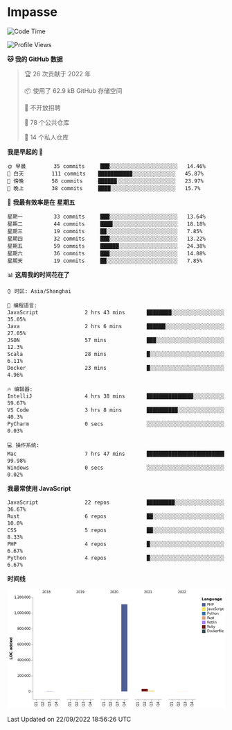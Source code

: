 # Impasse

<!--START_SECTION:waka-->
![Code Time](http://img.shields.io/badge/Code%20Time-1%2C549%20hrs%2057%20mins-blue)

![Profile Views](http://img.shields.io/badge/%E4%B8%AA%E4%BA%BA%E8%B5%84%E6%96%99%E8%A7%82%E7%9C%8B%E6%AC%A1%E6%95%B0-0-blue)

**🐱 我的 GitHub 数据** 

> 🏆 26 次贡献于 2022 年
 > 
> 📦  使用了 62.9 kB GitHub 存储空间 
 > 
> 🚫 不开放招聘
 > 
> 📜 78 个公共仓库 
 > 
> 🔑 14 个私人仓库  
 > 
**我是早起的 🐤** 

```text
🌞 早晨         35 commits     ███░░░░░░░░░░░░░░░░░░░░░░   14.46% 
🌆 白天         111 commits    ███████████░░░░░░░░░░░░░░   45.87% 
🌃 傍晚         58 commits     ██████░░░░░░░░░░░░░░░░░░░   23.97% 
🌙 晚上         38 commits     ████░░░░░░░░░░░░░░░░░░░░░   15.7%

```
📅 **我最有效率是在 星期五** 

```text
星期一          33 commits     ███░░░░░░░░░░░░░░░░░░░░░░   13.64% 
星期二          44 commits     ████░░░░░░░░░░░░░░░░░░░░░   18.18% 
星期三          19 commits     ██░░░░░░░░░░░░░░░░░░░░░░░   7.85% 
星期四          32 commits     ███░░░░░░░░░░░░░░░░░░░░░░   13.22% 
星期五          59 commits     ██████░░░░░░░░░░░░░░░░░░░   24.38% 
星期六          36 commits     ███░░░░░░░░░░░░░░░░░░░░░░   14.88% 
星期天          19 commits     ██░░░░░░░░░░░░░░░░░░░░░░░   7.85%

```


📊 **这周我的时间花在了** 

```text
⌚︎ 时区: Asia/Shanghai

💬 编程语言: 
JavaScript               2 hrs 43 mins       ████████░░░░░░░░░░░░░░░░░   35.05% 
Java                     2 hrs 6 mins        ██████░░░░░░░░░░░░░░░░░░░   27.05% 
JSON                     57 mins             ███░░░░░░░░░░░░░░░░░░░░░░   12.3% 
Scala                    28 mins             █░░░░░░░░░░░░░░░░░░░░░░░░   6.11% 
Docker                   23 mins             █░░░░░░░░░░░░░░░░░░░░░░░░   4.96%

🔥 编辑器: 
IntelliJ                 4 hrs 38 mins       ███████████████░░░░░░░░░░   59.67% 
VS Code                  3 hrs 8 mins        ██████████░░░░░░░░░░░░░░░   40.3% 
PyCharm                  0 secs              ░░░░░░░░░░░░░░░░░░░░░░░░░   0.03%

💻 操作系统: 
Mac                      7 hrs 47 mins       █████████████████████████   99.98% 
Windows                  0 secs              ░░░░░░░░░░░░░░░░░░░░░░░░░   0.02%

```

**我最常使用 JavaScript** 

```text
JavaScript               22 repos            █████████░░░░░░░░░░░░░░░░   36.67% 
Rust                     6 repos             ██░░░░░░░░░░░░░░░░░░░░░░░   10.0% 
CSS                      5 repos             ██░░░░░░░░░░░░░░░░░░░░░░░   8.33% 
PHP                      4 repos             █░░░░░░░░░░░░░░░░░░░░░░░░   6.67% 
Python                   4 repos             █░░░░░░░░░░░░░░░░░░░░░░░░   6.67%

```


**时间线**

![Chart not found](https://raw.githubusercontent.com/impasse/impasse/master/charts/bar_graph.png) 


 Last Updated on 22/09/2022 18:56:26 UTC
<!--END_SECTION:waka-->
